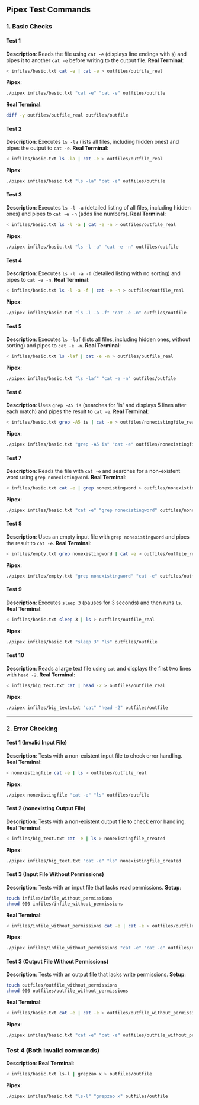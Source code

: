 ## Pipex Test Commands

### 1. Basic Checks

#### Test 1
**Description**: Reads the file using `cat -e` (displays line endings with `$`) and pipes it to another `cat -e` before writing to the output file.
**Real Terminal**:
```bash
< infiles/basic.txt cat -e | cat -e > outfiles/outfile_real
```
**Pipex**:
```bash
./pipex infiles/basic.txt "cat -e" "cat -e" outfiles/outfile
```
**Real Terminal**:
```bash
diff -y outfiles/outfile_real outfiles/outfile
```

#### Test 2
**Description**: Executes `ls -la` (lists all files, including hidden ones) and pipes the output to `cat -e`.
**Real Terminal**:
```bash
< infiles/basic.txt ls -la | cat -e > outfiles/outfile_real
```
**Pipex**:
```bash
./pipex infiles/basic.txt "ls -la" "cat -e" outfiles/outfile
```

#### Test 3
**Description**: Executes `ls -l -a` (detailed listing of all files, including hidden ones) and pipes to `cat -e -n` (adds line numbers).
**Real Terminal**:
```bash
< infiles/basic.txt ls -l -a | cat -e -n > outfiles/outfile_real
```
**Pipex**:
```bash
./pipex infiles/basic.txt "ls -l -a" "cat -e -n" outfiles/outfile
```

#### Test 4
**Description**: Executes `ls -l -a -f` (detailed listing with no sorting) and pipes to `cat -e -n`.
**Real Terminal**:
```bash
< infiles/basic.txt ls -l -a -f | cat -e -n > outfiles/outfile_real
```
**Pipex**:
```bash
./pipex infiles/basic.txt "ls -l -a -f" "cat -e -n" outfiles/outfile
```

#### Test 5
**Description**: Executes `ls -laf` (lists all files, including hidden ones, without sorting) and pipes to `cat -e -n`.
**Real Terminal**:
```bash
< infiles/basic.txt ls -laf | cat -e -n > outfiles/outfile_real
```
**Pipex**:
```bash
./pipex infiles/basic.txt "ls -laf" "cat -e -n" outfiles/outfile
```

#### Test 6
**Description**: Uses `grep -A5 is` (searches for 'is' and displays 5 lines after each match) and pipes the result to `cat -e`.
**Real Terminal**:
```bash
< infiles/basic.txt grep -A5 is | cat -e > outfiles/nonexistingfile_real
```
**Pipex**:
```bash
./pipex infiles/basic.txt "grep -A5 is" "cat -e" outfiles/nonexistingfile
```

#### Test 7
**Description**: Reads the file with `cat -e` and searches for a non-existent word using `grep nonexistingword`.
**Real Terminal**:
```bash
< infiles/basic.txt cat -e | grep nonexistingword > outfiles/nonexistingfile_real
```
**Pipex**:
```bash
./pipex infiles/basic.txt "cat -e" "grep nonexistingword" outfiles/nonexistingfile
```

#### Test 8
**Description**: Uses an empty input file with `grep nonexistingword` and pipes the result to `cat -e`.
**Real Terminal**:
```bash
< infiles/empty.txt grep nonexistingword | cat -e > outfiles/outfile_real
```
**Pipex**:
```bash
./pipex infiles/empty.txt "grep nonexistingword" "cat -e" outfiles/outfile
```

#### Test 9
**Description**: Executes `sleep 3` (pauses for 3 seconds) and then runs `ls`.
**Real Terminal**:
```bash
< infiles/basic.txt sleep 3 | ls > outfiles/outfile_real
```
**Pipex**:
```bash
./pipex infiles/basic.txt "sleep 3" "ls" outfiles/outfile
```

#### Test 10
**Description**: Reads a large text file using `cat` and displays the first two lines with `head -2`.
**Real Terminal**:
```bash
< infiles/big_text.txt cat | head -2 > outfiles/outfile_real
```
**Pipex**:
```bash
./pipex infiles/big_text.txt "cat" "head -2" outfiles/outfile
```

---

### 2. Error Checking

#### Test 1 (Invalid Input File)
**Description**: Tests with a non-existent input file to check error handling.
**Real Terminal**:
```bash
< nonexistingfile cat -e | ls > outfiles/outfile_real
```
**Pipex**:
```bash
./pipex nonexistingfile "cat -e" "ls" outfiles/outfile
```

#### Test 2 (nonexisting Output File)
**Description**: Tests with a non-existent output file to check error handling.
**Real Terminal**:
```bash
< infiles/big_text.txt cat -e | ls > nonexistingfile_created
```
**Pipex**:
```bash
./pipex infiles/big_text.txt "cat -e" "ls" nonexistingfile_created
```

#### Test 3 (Input File Without Permissions)
**Description**: Tests with an input file that lacks read permissions.
**Setup**:
```bash
touch infiles/infile_without_permissions
chmod 000 infiles/infile_without_permissions
```
**Real Terminal**:
```bash
< infiles/infile_without_permissions cat -e | cat -e > outfiles/outfile_real
```
**Pipex**:
```bash
./pipex infiles/infile_without_permissions "cat -e" "cat -e" outfiles/outfile
```

#### Test 3 (Output File Without Permissions)
**Description**: Tests with an output file that lacks write permissions.
**Setup**:
```bash
touch outfiles/outfile_without_permissions
chmod 000 outfiles/outfile_without_permissions
```
**Real Terminal**:
```bash
< infiles/basic.txt cat -e | cat -e > outfiles/outfile_without_permissions
```
**Pipex**:
```bash
./pipex infiles/basic.txt "cat -e" "cat -e" outfiles/outfile_without_permissions
```

### Test 4 (Both invalid commands)
**Description**:
**Real Terminal**:
```bash
< infiles/basic.txt ls-l | grepzao x > outfiles/outfile
```
**Pipex**:
```bash
./pipex infiles/basic.txt "ls-l" "grepzao x" outfiles/outfile
```



